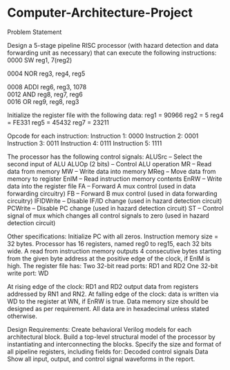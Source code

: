 # Computer-Architecture-Project
Problem Statement

Design a 5-stage pipeline RISC processor (with hazard detection and data forwarding unit as necessary) that can execute the following instructions:
0000 SW    reg1, 7(reg2)  

0004 NOR   reg3, reg4, reg5  

0008 ADDI  reg6, reg3, 1078  
0012 AND   reg8, reg7, reg6  
0016 OR    reg9, reg8, reg3  

Initialize the register file with the following data:
reg1 = 90966
reg2 = 5
reg4 = FE331
reg5 = 45432
reg7 = 23211

Opcode for each instruction:
Instruction 1: 0000
Instruction 2: 0001
Instruction 3: 0011
Instruction 4: 0111
Instruction 5: 1111

The processor has the following control signals:
ALUSrc – Select the second input of ALU
ALUOp (2 bits) – Control ALU operation
MR – Read data from memory
MW – Write data into memory
MReg – Move data from memory to register
EnIM – Read instruction memory contents
EnRW – Write data into the register file
FA – Forward A mux control (used in data forwarding circuitry)
FB – Forward B mux control (used in data forwarding circuitry)
IFIDWrite – Disable IF/ID change (used in hazard detection circuit)
PCWrite – Disable PC change (used in hazard detection circuit)
ST – Control signal of mux which changes all control signals to zero (used in hazard detection circuit)

Other specifications:
Initialize PC with all zeros. Instruction memory size = 32 bytes. Processor has 16 registers, named reg0 to reg15, each 32 bits wide. A read from instruction memory outputs 4 consecutive bytes starting from the given byte address at the positive edge of the clock, if EnIM is high. The register file has:
Two 32-bit read ports: RD1 and RD2
One 32-bit write port: WD

At rising edge of the clock: RD1 and RD2 output data from registers addressed by RN1 and RN2. At falling edge of the clock: data is written via WD to the register at WN, if EnRW is true. Data memory size should be designed as per requirement. All data are in hexadecimal unless stated otherwise.

Design Requirements:
Create behavioral Verilog models for each architectural block. Build a top-level structural model of the processor by instantiating and interconnecting the blocks. Specify the size and format of all pipeline registers, including fields for:
Decoded control signals
Data
Show all input, output, and control signal waveforms in the report.

